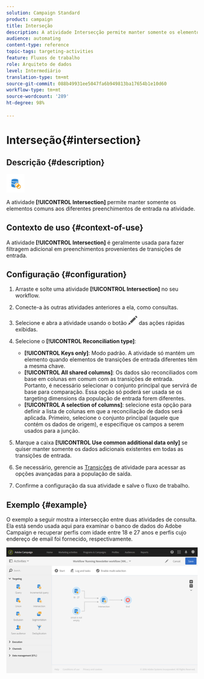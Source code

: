 ```yaml
---
solution: Campaign Standard
product: campaign
title: Interseção
description: A atividade Intersecção permite manter somente os elementos comuns aos diferentes preenchimentos de entrada na atividade.
audience: automating
content-type: reference
topic-tags: targeting-activities
feature: Fluxos de trabalho
role: Arquiteto de dados
level: Intermediário
translation-type: tm+mt
source-git-commit: 088b49931ee5047fa6b949813ba17654b1e10d60
workflow-type: tm+mt
source-wordcount: '289'
ht-degree: 98%

---
```



# Interseção{#intersection}

## Descrição {#description}

![](assets/intersection.png)

A atividade **[!UICONTROL Intersection]** permite manter somente os elementos comuns aos diferentes preenchimentos de entrada na atividade.

## Contexto de uso {#context-of-use}

A atividade **[!UICONTROL Intersection]** é geralmente usada para fazer filtragem adicional em preenchimentos provenientes de transições de entrada.

## Configuração {#configuration}

1. Arraste e solte uma atividade **[!UICONTROL Intersection]** no seu workflow.
1. Conecte-a às outras atividades anteriores a ela, como consultas.
1. Selecione e abra a atividade usando o botão ![](assets/edit_darkgrey-24px.png) das ações rápidas exibidas.
1. Selecione o **[!UICONTROL Reconciliation type]**:

   * **[!UICONTROL Keys only]**: Modo padrão. A atividade só mantém um elemento quando elementos de transições de entrada diferentes têm a mesma chave.
   * **[!UICONTROL All shared columns]**: Os dados são reconciliados com base em colunas em comum com as transições de entrada. Portanto, é necessário selecionar o conjunto principal que servirá de base para comparação. Essa opção só poderá ser usada se os targeting dimensions da população de entrada forem diferentes.
   * **[!UICONTROL A selection of columns]**: selecione esta opção para definir a lista de colunas em que a reconciliação de dados será aplicada. Primeiro, selecione o conjunto principal (aquele que contém os dados de origem), e especifique os campos a serem usados para a junção.

1. Marque a caixa **[!UICONTROL Use common additional data only]** se quiser manter somente os dados adicionais existentes em todas as transições de entrada.
1. Se necessário, gerencie as [Transições](../../automating/using/activity-properties.md) de atividade para acessar as opções avançadas para a população de saída.
1. Confirme a configuração da sua atividade e salve o fluxo de trabalho.

## Exemplo {#example}

O exemplo a seguir mostra a intersecção entre duas atividades de consulta. Ela está sendo usada aqui para examinar o banco de dados do Adobe Campaign e recuperar perfis com idade entre 18 e 27 anos e perfis cujo endereço de email foi fornecido, respectivamente.

![](assets/wkf_intersection_example.png)

